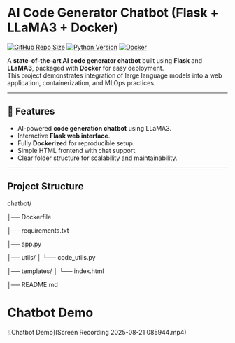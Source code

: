 #  AI Code Generator Chatbot (Flask + LLaMA3 + Docker)

[![GitHub Repo Size](https://img.shields.io/github/repo-size/sanika-cs/AI-Code-Generator-Chatbot)](https://github.com/sanika-cs/AI-Code-Generator-Chatbot)
[![Python Version](https://img.shields.io/badge/python-3.12-slim)](https://www.python.org/)
[![Docker](https://img.shields.io/badge/Docker-Yes-green)](https://www.docker.com/)

A **state-of-the-art AI code generator chatbot** built using **Flask** and **LLaMA3**, packaged with **Docker** for easy deployment.  
This project demonstrates integration of large language models into a web application, containerization, and MLOps practices.

---

## 🔹 Features
- AI-powered **code generation chatbot** using LLaMA3.
- Interactive **Flask web interface**.
- Fully **Dockerized** for reproducible setup.
- Simple HTML frontend with chat support.
- Clear folder structure for scalability and maintainability.

---

##  Project Structure
chatbot/

│── Dockerfile

│── requirements.txt

│── app.py

│── utils/
│   └── code_utils.py

│── templates/
│   └── index.html

│── README.md

# Chatbot Demo

![Chatbot Demo](Screen Recording 2025-08-21 085944.mp4)



